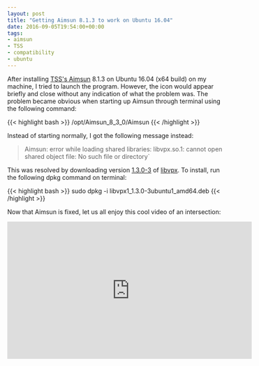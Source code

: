 ```yaml
---
layout: post
title: "Getting Aimsun 8.1.3 to work on Ubuntu 16.04"
date: 2016-09-05T19:54:00+00:00
tags:
- aimsun
- TSS
- compatibility
- ubuntu
---
```


After installing [TSS's Aimsun][aimsun] 8.1.3 on Ubuntu 16.04 (x64 build) on my machine, I tried to launch the program. However, the icon would appear briefly and close without any indication of what the problem was. The problem became obvious when starting up Aimsun through terminal using the following command:

{{< highlight bash >}}
/opt/Aimsun_8_3_0/Aimsun
{{< /highlight >}}

Instead of starting normally, I got the following message instead:

> Aimsun: error while loading shared libraries: libvpx.so.1: cannot open shared object file: No such file or directory`

This was resolved by downloading version [1.3.0-3][1.3.0-3] of [libvpx][libvpx]. To install, run the following dpkg command on terminal:

{{< highlight bash >}}
sudo dpkg -i libvpx1_1.3.0-3ubuntu1_amd64.deb
{{< /highlight >}}

Now that Aimsun is fixed, let us all enjoy this cool video of an intersection:

<iframe width="560" height="315" src="https://www.youtube.com/embed/ufK2XRGUjuc" frameborder="0" allowfullscreen></iframe>

[aimsun]:https://www.aimsun.com
[libvpx]:https://launchpad.net/ubuntu/%2Bsource/libvpx
[1.3.0-3]:https://launchpad.net/ubuntu/+archive/primary/+files/libvpx1_1.3.0-3ubuntu1_amd64.deb
